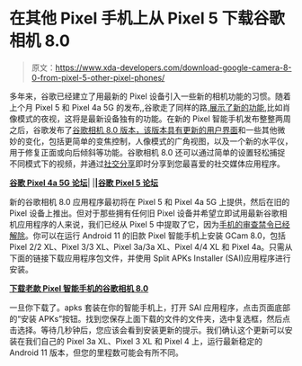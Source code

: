 # 在其他 Pixel 手机上从 Pixel 5 下载谷歌相机 8.0

> 原文：<https://www.xda-developers.com/download-google-camera-8-0-from-pixel-5-other-pixel-phones/>

多年来，谷歌已经建立了用最新的 Pixel 设备引入一些新的相机功能的习惯。随着上个月 Pixel 5 和 Pixel 4a 5G 的发布,,谷歌走了同样的路,[展示了新的功能](https://www.xda-developers.com/new-google-camera-features-pixel-5-pixel-4a-5g/),比如肖像模式的夜视，这将是最新设备独有的功能。在新的 Pixel 智能手机发布整整两周之后，谷歌发布了[谷歌相机 8.0 版本，该版本具有更新的用户界面](https://www.xda-developers.com/google-camera-8-0-pixel-5-new-design-features)和一些其他微妙的变化，包括更简单的变焦控制，人像模式的广角视图，以及一个新的水平仪，用于修复正面或向后倾斜等功能。谷歌相机 8.0 还可以通过简单的设置轻松捕捉不同模式下的视频，并通过[社交分享](https://www.xda-developers.com/google-camera-7-5-pixel-4a-5g-pixel-5-audio-zoom-expanded-social-share/)即时分享到您最喜爱的社交媒体应用程序。

**[谷歌 Pixel 4a 5G 论坛](https://forum.xda-developers.com/pixel-4a-5g)**| |**|[谷歌 Pixel 5 论坛](https://forum.xda-developers.com/pixel-5)**

新的谷歌相机 8.0 应用程序最初将在 Pixel 5 和 Pixel 4a 5G 上提供，然后在旧的 Pixel 设备上推出。但对于那些拥有任何旧 Pixel 设备并希望立即试用最新谷歌相机应用程序的人来说，我们已经从 Pixel 5 中提取了它，因为[手机的审查禁令已经解除](https://www.xda-developers.com/google-pixel-5-review/)。你可以在运行 Android 11 的旧款 Pixel 智能手机上安装 GCam 8.0，包括 Pixel 2/2 XL、Pixel 3/3 XL、Pixel 3a/3a XL、Pixel 4/4 XL 和 Pixel 4a。只需从下面的链接下载应用程序包文件，并使用 Split APKs Installer (SAI)应用程序进行安装。

**[下载老款 Pixel 智能手机的谷歌相机 8.0](https://mega.nz/file/vuom0KIb#bod9wNNG9U6YARuVWFlf0S4MM6WBryUVGsFkDA2L5Mw)**

一旦你下载了。apks 套装在你的智能手机上，打开 SAI 应用程序，点击页面底部的“安装 APKs”按钮。找到您保存上面下载的文件的文件夹，选中复选框，然后点击选择。等待几秒钟后，您应该会看到安装更新的提示。我们确认这个更新可以安装在我们自己的 Pixel 3a XL、Pixel 3 XL 和 Pixel 4 上，运行最新稳定的 Android 11 版本，但您的里程数可能会有所不同。